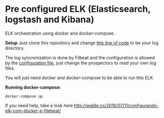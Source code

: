 # Pre configured ELK (Elasticsearch, logstash and Kibana) 
ELK orchestration using docker and docker-compose.

**Setup**
Just clone this repository and change [this line of code](https://github.com/waldemarnt/elk-compose/blob/master/docker-compose.yml#L29) to be
your log directory.

The log syncronization is done by Filbeat and the configuration is allowed by the [configuration file](https://github.com/waldemarnt/elk-compose/blob/master/filebeat/filebeat.yml), 
just change the prospectors to read your own log files.

You will just need docker and docker-compose to be able to run this ELK.

**Running docker-compose:**

```docker-compose up```

If you need help, take a look here http://walde.co/2016/07/11/configurando-elk-com-docker-e-filebeat/
